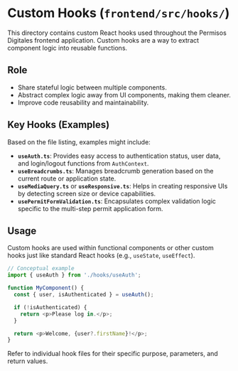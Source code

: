 # Custom Hooks (`frontend/src/hooks/`)

This directory contains custom React hooks used throughout the Permisos Digitales frontend application. Custom hooks are a way to extract component logic into reusable functions.

## Role

- Share stateful logic between multiple components.
- Abstract complex logic away from UI components, making them cleaner.
- Improve code reusability and maintainability.

## Key Hooks (Examples)

Based on the file listing, examples might include:

- **`useAuth.ts`**: Provides easy access to authentication status, user data, and login/logout functions from `AuthContext`.
- **`useBreadcrumbs.ts`**: Manages breadcrumb generation based on the current route or application state.
- **`useMediaQuery.ts`** or **`useResponsive.ts`**: Helps in creating responsive UIs by detecting screen size or device capabilities.
- **`usePermitFormValidation.ts`**: Encapsulates complex validation logic specific to the multi-step permit application form.

## Usage

Custom hooks are used within functional components or other custom hooks just like standard React hooks (e.g., `useState`, `useEffect`).

```typescript
// Conceptual example
import { useAuth } from './hooks/useAuth';

function MyComponent() {
  const { user, isAuthenticated } = useAuth();

  if (!isAuthenticated) {
    return <p>Please log in.</p>;
  }

  return <p>Welcome, {user?.firstName}!</p>;
}
```

Refer to individual hook files for their specific purpose, parameters, and return values.
